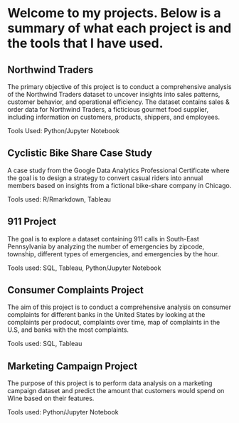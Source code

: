 # Welcome to my projects. Below is a summary of what each project is and the tools that I have used.

## Northwind Traders

The primary objective of this project is to conduct a comprehensive analysis of the Northwind Traders dataset to uncover insights into sales patterns, customer behavior, and operational efficiency. The dataset contains sales & order data for Northwind Traders, a ficticious gourmet food supplier, including information on customers, products, shippers, and employees.

Tools Used: Python/Jupyter Notebook

## Cyclistic Bike Share Case Study

A case study from the Google Data Analytics Professional Certificate where the goal is to design a strategy to convert casual riders into annual members based on insights from a fictional bike-share company in Chicago.

Tools used: R/Rmarkdown, Tableau

## 911 Project

The goal is to explore a dataset containing 911 calls in South-East Pennsylvania by analyzing the number of emergencies by zipcode, township, different types of emergencies, and emergencies by the hour.

Tools used: SQL, Tableau, Python/Jupyter Notebook

## Consumer Complaints Project

The aim of this project is to conduct a comprehensive analysis on consumer complaints for different banks in the United States by looking at the complaints per prodocut, complaints over time, map of complaints in the U.S, and banks with the most complaints.

Tools used: SQL, Tableau

## Marketing Campaign Project

The purpose of this project is to perform data analysis on a marketing campaign dataset and predict the amount that customers would spend on Wine based on their features.

Tools used: Python/Jupyter Notebook

